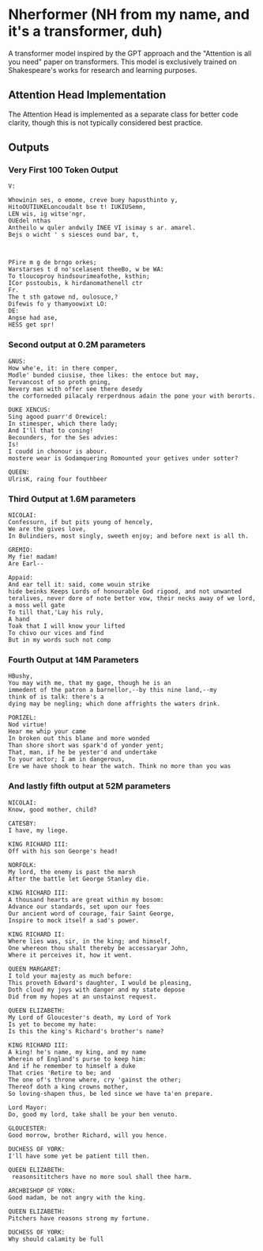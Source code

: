 # Nherformer (NH from my name, and it's a transformer, duh)
A transformer model inspired by the GPT approach and the "Attention is all you need" paper on transformers. This model is exclusively trained on Shakespeare's works for research and learning purposes.

## Attention Head Implementation
The Attention Head is implemented as a separate class for better code clarity, though this is not typically considered best practice.

## Outputs

### Very First 100 Token Output
```
V:

Whowinin ses, o emome, creve buey hapusthinto y,
HitoOUTIUKELoncoudalt bse t! IUKIUSemn,
LEN wis, ig witse'ngr,
OUEdel nthas
Antheilo w quler andwily INEE VI isimay s ar. amarel.
Bejs o wicht ' s siesces ound bar, t,



PFire m g de brngo orkes;
Warstarses t d no'scelasent theeBo, w be WA:
To tloucoproy hindsourimeafothe, ksthin;
ICor psstoubis, k hirdanomathenell ctr
Fr.
The t sth gatowe nd, oulosuce,?
Difewis fo y thamyoowixt LO:
DE:
Angse had ase,
HESS get spr!
```

### Second output at 0.2M parameters
```
&NUS:
How whe'e, it: in there comper,
Modle' bunded ciusise, thee likes: the entoce but may,
Tervancost of so proth gning,
Nevery man with offer see there desedy
the corforneded pilacaly rerperdnous adain the pone your with berorts.

DUKE XENCUS:
Sing agood puarr'd Orewicel:
In stimesper, which there lady;
And I'll that to coning!
Becounders, for the Ses advies:
Is!
I coudd in chonour is abour.
mostere wear is Godamquering Romounted your getives under sotter?

QUEEN:
UlrisK, raing four fouthbeer
```

### Third Output at 1.6M parameters

```
NICOLAI:
Confessurn, if but pits young of hencely,
We are the gives love,
In Bulindiers, most singly, sweeth enjoy; and before next is all th.

GREMIO:
My fie! madam!
Are Earl--

Appaid:
And ear tell it: said, come wouin strike
hide beinks Keeps Lords of honourable God rigood, and not unwanted teralives, never dore of note better vow, their necks away of we lord, a moss well gate
To till that,'Lay his ruly,
A hand
Toak that I will know your lifted
To chivo our vices and find
But in my words such not comp
```


### Fourth Output at 14M Parameters

```
HBushy,
You may with me, that my gage, though he is an
immedent of the patron a barnellor,--by this nine land,--my
think of is talk: there's a
dying may be negling; which done affrights the waters drink.

PORIZEL:
Nod virtue!
Hear me whip your came
In broken out this blame and more wonded
Than shore short was spark'd of yonder yent;
That, man, if he be yester'd and undertake
To your actor; I am in dangerous,
Ere we have shook to hear the watch. Think no more than you was
```

### And lastly fifth output at 52M parameters

```
NICOLAI:
Know, good mother, child?

CATESBY:
I have, my liege.

KING RICHARD III:
Off with his son George's head!

NORFOLK:
My lord, the enemy is past the marsh
After the battle let George Stanley die.

KING RICHARD III:
A thousand hearts are great within my bosom:
Advance our standards, set upon our foes
Our ancient word of courage, fair Saint George,
Inspire to mock itself a sad's power.

KING RICHARD II:
Where lies was, sir, in the king; and himself,
One whereon thou shalt thereby be accessaryar John,
Where it perceives it, how it went.

QUEEN MARGARET:
I told your majesty as much before:
This proveth Edward's daughter, I would be pleasing,
Doth cloud my joys with danger and my state depose
Did from my hopes at an unstainst request.

QUEEN ELIZABETH:
My Lord of Gloucester's death, my Lord of York
Is yet to become my hate:
Is this the king's Richard's brother's name?

KING RICHARD III:
A king! he's name, my king, and my name
Wherein of England's purse to keep him:
And if he remember to himself a duke
That cries 'Retire to be; and
The one of's throne where, cry 'gainst the other;
Thereof doth a king crowns mother,
So loving-shapen thus, be led since we have ta'en prepare.

Lord Mayor:
Do, good my lord, take shall be your ben venuto.

GLOUCESTER:
Good morrow, brother Richard, will you hence.

DUCHESS OF YORK:
I'll have some yet be patient till then.

QUEEN ELIZABETH:
 reasonsititchers have no more soul shall thee harm.

ARCHBISHOP OF YORK:
Good madam, be not angry with the king.

QUEEN ELIZABETH:
Pitchers have reasons strong my fortune.

DUCHESS OF YORK:
Why should calamity be full
```
